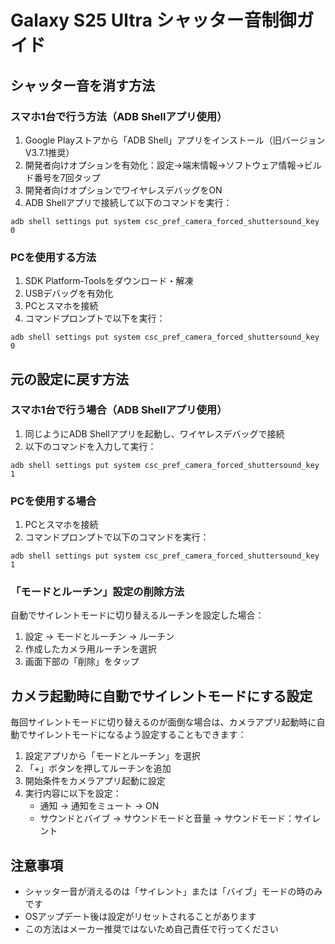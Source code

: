 # Galaxy S25 Ultra シャッター音制御ガイド

## シャッター音を消す方法

### スマホ1台で行う方法（ADB Shellアプリ使用）
1. Google Playストアから「ADB Shell」アプリをインストール（旧バージョンV3.7.1推奨）
2. 開発者向けオプションを有効化：設定→端末情報→ソフトウェア情報→ビルド番号を7回タップ
3. 開発者向けオプションでワイヤレスデバッグをON
4. ADB Shellアプリで接続して以下のコマンドを実行：
```
adb shell settings put system csc_pref_camera_forced_shuttersound_key 0
```

### PCを使用する方法
1. SDK Platform-Toolsをダウンロード・解凍
2. USBデバッグを有効化
3. PCとスマホを接続
4. コマンドプロンプトで以下を実行：
```
adb shell settings put system csc_pref_camera_forced_shuttersound_key 0
```

## 元の設定に戻す方法

### スマホ1台で行う場合（ADB Shellアプリ使用）
1. 同じようにADB Shellアプリを起動し、ワイヤレスデバッグで接続
2. 以下のコマンドを入力して実行：
```
adb shell settings put system csc_pref_camera_forced_shuttersound_key 1
```

### PCを使用する場合
1. PCとスマホを接続
2. コマンドプロンプトで以下のコマンドを実行：
```
adb shell settings put system csc_pref_camera_forced_shuttersound_key 1
```

### 「モードとルーチン」設定の削除方法
自動でサイレントモードに切り替えるルーチンを設定した場合：
1. 設定 → モードとルーチン → ルーチン
2. 作成したカメラ用ルーチンを選択
3. 画面下部の「削除」をタップ

## カメラ起動時に自動でサイレントモードにする設定

毎回サイレントモードに切り替えるのが面倒な場合は、カメラアプリ起動時に自動でサイレントモードになるよう設定することもできます：

1. 設定アプリから「モードとルーチン」を選択
2. 「+」ボタンを押してルーチンを追加
3. 開始条件をカメラアプリ起動に設定
4. 実行内容に以下を設定：
   - 通知 → 通知をミュート → ON
   - サウンドとバイブ → サウンドモードと音量 → サウンドモード：サイレント

## 注意事項
- シャッター音が消えるのは「サイレント」または「バイブ」モードの時のみです
- OSアップデート後は設定がリセットされることがあります
- この方法はメーカー推奨ではないため自己責任で行ってください